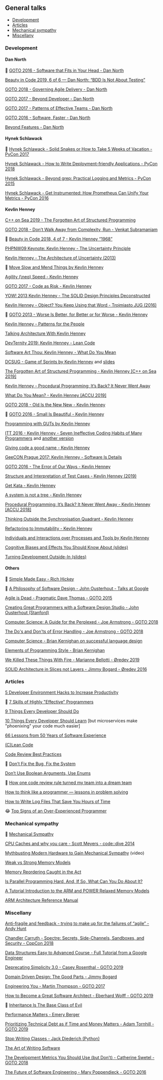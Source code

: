 ## General talks

- [Development](#development)
- [Articles](#articles)
- [Mechanical sympathy](#mechanical-sympathy)
- [Miscellany](#miscellany)


### Development

#### Dan North

&#x1F34E; [GOTO 2016 - Software that Fits in Your Head - Dan North](https://www.youtube.com/watch?v=4Y0tOi7QWqM)

[Beauty in Code 2019, 6 of 6 — Dan North: “BDD Is Not About Testing”](https://www.youtube.com/watch?v=6nSwRSbc27g)

[GOTO 2018 - Governing Agile Delivery - Dan North](https://www.youtube.com/watch?v=wG-zBVl0A4g)

[GOTO 2017 - Beyond Developer - Dan North](https://www.youtube.com/watch?v=wYEk0y8LYfg)

[GOTO 2017 - Patterns of Effective Teams - Dan North](https://www.youtube.com/watch?v=lvs7VEsQzKY)

[GOTO 2016 - Software, Faster - Dan North](https://www.youtube.com/watch?v=USc-yLHXNUg)

[Beyond Features - Dan North](https://www.youtube.com/watch?v=lz5HBtDl-1A)


#### Hynek Schlawack

&#x1F34E; [Hynek Schlawack - Solid Snakes or How to Take 5 Weeks of Vacation - PyCon 2017](https://www.youtube.com/watch?v=YVuqeXyvOUc)

[Hynek Schlawack - How to Write Deployment-friendly Applications - PyCon 2018](https://www.youtube.com/watch?v=wuCpCkrfeMs)

[Hynek Schlawack - Beyond grep: Practical Logging and Metrics - PyCon 2015](https://www.youtube.com/watch?v=gqmAwK0wNyw)

[Hynek Schlawack - Get Instrumented: How Prometheus Can Unify Your Metrics - PyCon 2016](https://www.youtube.com/watch?v=b-qLOY5ChnQ)


#### Kevlin Henney

[C++ on Sea 2019 - The Forgotten Art of Structured Programming](youtube.com/watch?v=SFv8Wm2HdNM)

[GOTO 2018 - Don’t Walk Away from Complexity, Run - Venkat Subramaniam](https://www.youtube.com/watch?v=4MEKu2TcEHM)

&#x1F34E; [Beauty in Code 2018, 4 of 7 - Kevlin Henney “1968”](https://www.youtube.com/watch?v=KjgvffBlWAg)

[PHPNW09 Keynote: Kevlin Henney - The Uncertainty Principle](https://www.youtube.com/watch?v=XiTrthi8_Yo)

[Kevlin Henney - The Architecture of Uncertainty (2013)](https://www.youtube.com/watch?v=TFQ3IaBCHrc)

&#x1F34E; [Move Slow and Mend Things by Kevlin Henney](https://www.youtube.com/watch?v=1kklyq4XYpw)

[Agility \(\neq\) Speed - Kevlin Henney](https://www.youtube.com/watch?v=kmFcNyZrUNM)

[GOTO 2017 - Code as Risk - Kevlin Henney](https://www.youtube.com/watch?v=YyhfK-aBo-Y)

[YOW! 2013 Kevlin Henney - The SOLID Design Principles Deconstructed](https://www.youtube.com/watch?v=tMW08JkFrBA)

[Kevlin Henney - Object? You Keep Using that Word - Trojmiasto JUG (2016)](https://www.youtube.com/watch?v=IA-RyzKE7oc)

&#x1F34E; [GOTO 2013 - Worse Is Better, for Better or for Worse - Kevlin Henney](https://www.youtube.com/watch?v=w3JkpQAbTA4)

[Kevlin Henney - Patterns for the People](https://www.youtube.com/watch?v=15523Wm4_ws)

[Talking Architecture With Kevlin Henney](https://www.youtube.com/watch?v=Y6B4jYBR4Y8)

[DevTernity 2019: Kevlin Henney - Lean Code](https://www.youtube.com/watch?v=-nWhH-4wWBU)

[Software Art Thou: Kevlin Henney - What Do You Mean](https://www.youtube.com/watch?v=5cafjDPPtJ0)

[DCSUG - Game of Sprints by Kevlin Henney](https://www.youtube.com/watch?v=ebaKAnu0hiU) and [slides](https://www.slideshare.net/Kevlin/game-of-sprints)

[The Forgotten Art of Structured Programming - Kevlin Henney [C++ on Sea 2019]](https://www.youtube.com/watch?v=SFv8Wm2HdNM)

[Kevlin Henney - Procedural Programming: It’s Back? It Never Went Away](https://www.youtube.com/watch?v=otAcmD6XEEE)

[What Do You Mean? - Kevlin Henney [ACCU 2019]](https://www.youtube.com/watch?v=ndnvOElnyUg)

[GOTO 2018 - Old Is the New New - Kevlin Henney](https://www.youtube.com/watch?v=AbgsfeGvg3E)

&#x1F34E; [GOTO 2016 - Small Is Beautiful - Kevlin Henney](https://www.youtube.com/watch?v=B3b4tremI5o)

[Programming with GUTs by Kevlin Henney](https://www.youtube.com/watch?v=azoucC_fwzw)

[ITT 2016 - Kevlin Henney - Seven Ineffective Coding Habits of Many Programmers](https://www.youtube.com/watch?v=ZsHMHukIlJY) and [another version](https://www.youtube.com/watch?v=oyyFKHpzL0Q)

[Giving code a good name - Kevlin Henney](https://www.youtube.com/watch?v=CzJ94TMPcD8)

[GeeCON Prague 2017: Kevlin Henney - Software Is Details](https://www.youtube.com/watch?v=yOYkzecsunQ)

[GOTO 2016 - The Error of Our Ways - Kevlin Henney](https://www.youtube.com/watch?v=IiGXq3yY70o)

[Structure and Interpretation of Test Cases - Kevlin Henney (2019)](https://www.youtube.com/watch?v=tWn8RA_DEic)

[Get Kata - Kevlin Henney](https://www.youtube.com/watch?v=_M4o0ExLQCs)

[A system is not a tree - Kevlin Henney](https://www.youtube.com/watch?v=ARkLVvtxUZI)

[Procedural Programming: It’s Back? It Never Went Away - Kevlin Henney [ACCU 2018]](https://www.youtube.com/watch?v=mrY6xrWp3Gs)

[Thinking Outside the Synchronisation Quadrant - Kevlin Henney](https://www.youtube.com/watch?v=2yXtZ8x7TXw)

[Refactoring to Immutability - Kevlin Henney](https://www.youtube.com/watch?v=APUCMSPiNh4)

[Individuals and Interactions over Processes and Tools by Kevlin Henney](https://www.youtube.com/watch?v=Y8abxaIEXTw)

[Cognitive Biases and Effects You Should Know About (slides)](https://www.slideshare.net/Kevlin/cognitive-biases-and-effects-you-should-know-about)

[Turning Development Outside-In (slides)](https://www.slideshare.net/Kevlin/turning-development-outsidein)

#### Others

&#x1F34E; [Simple Made Easy - Rich Hickey](https://www.youtube.com/watch?v=oytL881p-nQ)

&#x1F34E; [A Philosophy of Software Design - John Ousterhout - Talks at Google](https://www.youtube.com/watch?v=bmSAYlu0NcY)

[Agile is Dead - Pragmatic Dave Thomas - GOTO 2015](https://www.youtube.com/watch?v=a-BOSpxYJ9M)

[Creating Great Programmers with a Software Design Studio - John Ousterhout (Stanford)](https://www.youtube.com/watch?v=ajFq31OV9Bk)

[Computer Science: A Guide for the Perplexed - Joe Armstrong - GOTO 2018](https://www.youtube.com/watch?v=rmueBVrLKcY)

[The Do's and Don'ts of Error Handling - Joe Armstrong - GOTO 2018](https://www.youtube.com/watch?v=TTM_b7EJg5E)

[Computer Science - Brian Kernighan on successful language design](https://www.youtube.com/watch?v=Sg4U4r_AgJU)

[Elements of Programming Style - Brian Kernighan](https://www.youtube.com/watch?v=8SUkrR7ZfTA)

[We Killed These Things With Fire - Marianne Bellotti - Øredev 2019](https://www.youtube.com/watch?v=XoEfV0kXXDY)

[SOLID Architecture in Slices not Layers - Jimmy Bogard - Øredev 2016](https://www.youtube.com/watch?v=wTd-VcJCs_M)


### Articles

[5 Developer Environment Hacks to Increase Productivity](https://medium.com/better-programming/5-developer-environment-hacks-to-increase-productivity-2ade84555ab3)

&#x1F34E; [7 Skills of Highly "Effective" Programmers](https://medium.com/better-programming/7-habits-of-highly-effective-programmers-563ee3b63f33)

[9 Things Every Developer Should Do](https://medium.com/better-programming/9-things-every-developer-should-do-f1aebd395b98)

[10 Things Every Developer Should Learn](https://medium.com/better-programming/10-things-every-developer-should-learn-72697ed5d94a) [but microservices make "phoenixing" your code much easier]

[66 Lessons from 50 Years of Software Experience](https://medium.com/swlh/62-lessons-from-50-years-of-software-experience-2db0f400f706)

[(C)Lean Code](https://medium.com/swlh/c-lean-code-db84f8e312d4)

[Code Review Best Practices](https://medium.com/palantir/code-review-best-practices-19e02780015f)

&#x1F34E; [Don’t Fix the Bug, Fix the System](https://medium.com/inside-league/dont-fix-the-bug-fix-the-system-3e239afee6d2)

[Don’t Use Boolean Arguments, Use Enums](https://medium.com/better-programming/dont-use-boolean-arguments-use-enums-c7cd7ab1876a)

&#x1F34E; [How one code review rule turned my team into a dream team](https://medium.com/inside-league/how-one-code-review-rule-turned-my-team-into-a-dream-team-fdb172799d11)

[How to think like a programmer — lessons in problem solving](https://medium.com/free-code-camp/how-to-think-like-a-programmer-lessons-in-problem-solving-d1d8bf1de7d2)

[How to Write Log Files That Save You Hours of Time](https://medium.com/better-programming/how-to-write-log-files-that-save-you-hours-of-time-1ff0cd9ae2ed)

&#x1F602; [Top Signs of an Over-Experienced Programmer](https://medium.com/better-programming/top-signs-of-an-over-experienced-programmer-22bbe0b57663)


### Mechanical sympathy

&#x1F34E; [Mechanical Sympathy](https://mechanical-sympathy.blogspot.com/)

[CPU Caches and why you care - Scott Meyers - code::dive 2014](https://youtu.be/WDIkqP4JbkE)

[Mythbusting Modern Hardware to Gain Mechanical Sympathy](https://www.youtube.com/watch?v=MC1EKLQ2Wmg) (video)

[Weak vs Strong Memory Models](https://preshing.com/20120930/weak-vs-strong-memory-models/)

[Memory Reordering Caught in the Act](https://preshing.com/20120515/memory-reordering-caught-in-the-act/)

[Is Parallel Programming Hard, And, If So, What Can You Do About It?](https://mirrors.edge.kernel.org/pub/linux/kernel/people/paulmck/perfbook/perfbook.2011.01.02a.pdf)

[A Tutorial Introduction to the ARM and POWER Relaxed Memory Models](https://www.cl.cam.ac.uk/~pes20/ppc-supplemental/test7.pdf)

[ARM Architecture Reference Manual](https://www.cs.utexas.edu/~simon/378/resources/ARMv7-AR_TRM.pdf)


### Miscellany
[Anti-fragile and feedback - trying to make up for the failures of “agile” - Andy Hunt](https://vimeo.com/131410262)

[Chandler Carruth - Spectre: Secrets, Side-Channels, Sandboxes, and Security - CppCon 2018](https://www.youtube.com/watch?v=_f7O3IfIR2k)

[Data Structures Easy to Advanced Course - Full Tutorial from a Google Engineer](https://www.youtube.com/watch?v=RBSGKlAvoiM)

[Deprecating Simplicity 3.0 - Casey Rosenthal - GOTO 2019 ](https://www.youtube.com/watch?v=JfT9UxcEcOE)

[Domain Driven Design: The Good Parts - Jimmy Bogard](https://www.youtube.com/watch?v=U6CeaA-Phqo)

[Engineering You - Martin Thompson - GOTO 2017](https://www.youtube.com/watch?v=S4LzzuMTqjs)

[How to Become a Great Software Architect - Eberhard Wolff - GOTO 2019](https://www.youtube.com/watch?v=v_nhv6aY1Kg)

&#x1F34E; [Inheritance Is The Base Class of Evil](https://www.youtube.com/watch?v=bIhUE5uUFOA)

[Performance Matters - Emery Berger](https://www.youtube.com/watch?v=r-TLSBdHe1A)

[Prioritizing Technical Debt as if Time and Money Matters - Adam Tornhill - GOTO 2019](https://www.youtube.com/watch?v=fl4aZ2KXBsQ)

[Stop Writing Classes - Jack Diederich (Python)](https://www.youtube.com/watch?v=o9pEzgHorH0)

[The Art of Writing Software](https://www.youtube.com/watch?v=QdVFvsCWXrA)

[The Development Metrics You Should Use (but Don’t) - Catherine Swetel - GOTO 2018](https://www.youtube.com/watch?v=cW3yM-K2M08)

[The Future of Software Engineering - Mary Poppendieck - GOTO 2016](https://www.youtube.com/watch?v=6K4ljFZWgW8)

